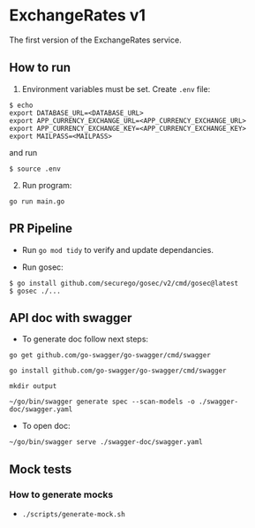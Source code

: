 # ExchangeRates v1

The first version of the ExchangeRates service.

## How to run

1. Environment variables must be set. Create `.env` file:

```bush
$ echo       
export DATABASE_URL=<DATABASE_URL>
export APP_CURRENCY_EXCHANGE_URL=<APP_CURRENCY_EXCHANGE_URL>
export APP_CURRENCY_EXCHANGE_KEY=<APP_CURRENCY_EXCHANGE_KEY>
export MAILPASS=<MAILPASS>
```

and run 

```bush
$ source .env
```

2. Run program:

`go run main.go`

## PR Pipeline

- Run `go mod tidy` to verify and update dependancies.

- Run gosec:

```
$ go install github.com/securego/gosec/v2/cmd/gosec@latest
$ gosec ./...
```

## API doc with swagger

- To generate doc follow next steps:

`go get github.com/go-swagger/go-swagger/cmd/swagger`

`go install github.com/go-swagger/go-swagger/cmd/swagger`

`mkdir output`

`~/go/bin/swagger generate spec --scan-models -o ./swagger-doc/swagger.yaml`

- To open doc:

`~/go/bin/swagger serve ./swagger-doc/swagger.yaml`

## Mock tests

### How to generate mocks

- `./scripts/generate-mock.sh`
